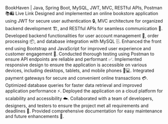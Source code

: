 BookHaven | Java, Spring Boot, MySQL, JWT, MVC, RESTful APIs, Postman 📚🛍️
Live Link
Designed and implemented an online bookstore application using JWT for secure user authentication 🔒, MVC architecture for organized backend development 🏗️, and RESTful APIs for seamless communication 📡.
Developed backend functionalities for user account management 👥, order processing 📦, and database integration with MySQL 🗄️.
Enhanced the front end using Bootstrap and JavaScript for improved user experience and customer engagement 🌟.
Conducted thorough testing using Postman to ensure API endpoints are reliable and performant ✅.
Implemented responsive design to ensure the application is accessible on various devices, including desktops, tablets, and mobile phones 📱💻.
Integrated payment gateways for secure and convenient online transactions 💳.
Optimized database queries for faster data retrieval and improved application performance ⚡.
Deployed the application on a cloud platform for scalability and accessibility ☁️.
Collaborated with a team of developers, designers, and testers to ensure the project met all requirements and deadlines 🤝.
Provided comprehensive documentation for easy maintenance and future enhancements 📜.
